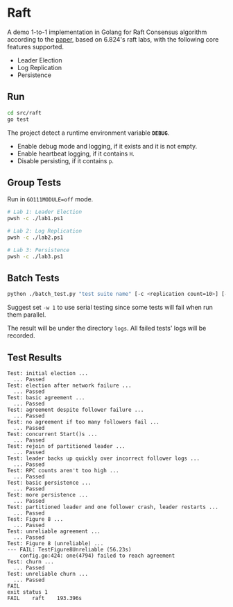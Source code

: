 # Raft

A demo 1-to-1 implementation in Golang for Raft Consensus algorithm according to the [paper](https://raft.github.io/raft.pdf), based on 6.824's raft labs, with the following core features supported.

- Leader Election
- Log Replication
- Persistence

## Run

```sh
cd src/raft
go test
```

The project detect a runtime environment variable **`DEBUG`**.
- Enable debug mode and logging, if it exists and it is not empty.
- Enable heartbeat logging, if it contains `H`.
- Disable persisting, if it contains `p`.

## Group Tests

Run in `GO111MODULE=off` mode.

```sh
# Lab 1: Leader Election
pwsh -c ./lab1.ps1

# Lab 2: Log Replication
pwsh -c ./lab2.ps1

# Lab 3: Persistence
pwsh -c ./lab3.ps1
```

## Batch Tests

```sh
python ./batch_test.py "test suite name" [-c <replication count=10>] [-f <DEBUG Flags="H">] [-w <parallelism=the number of CPU cores>]
```

Suggest set `-w 1` to use serial testing since some tests will fail when run them parallel.

The result will be under the directory `logs`. All failed tests' logs will be recorded.

## Test Results

```
Test: initial election ...
  ... Passed
Test: election after network failure ...
  ... Passed
Test: basic agreement ...
  ... Passed
Test: agreement despite follower failure ...
  ... Passed
Test: no agreement if too many followers fail ...
  ... Passed
Test: concurrent Start()s ...
  ... Passed
Test: rejoin of partitioned leader ...
  ... Passed
Test: leader backs up quickly over incorrect follower logs ...
  ... Passed
Test: RPC counts aren't too high ...
  ... Passed
Test: basic persistence ...
  ... Passed
Test: more persistence ...
  ... Passed
Test: partitioned leader and one follower crash, leader restarts ...
  ... Passed
Test: Figure 8 ...
  ... Passed
Test: unreliable agreement ...
  ... Passed
Test: Figure 8 (unreliable) ...
--- FAIL: TestFigure8Unreliable (56.23s)
    config.go:424: one(4794) failed to reach agreement
Test: churn ...
  ... Passed
Test: unreliable churn ...
  ... Passed
FAIL
exit status 1
FAIL    raft    193.396s
```